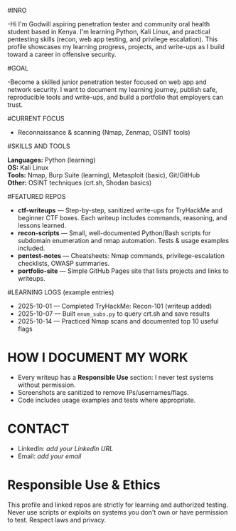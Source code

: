 #INRO

-Hi I'm Godwill aspiring penetration tester and community oral health student based in Kenya. I'm learning Python, Kali Linux, and practical pentesting skills (recon, web app testing, and privilege escalation). This profile showcases my learning progress, projects, and write-ups as I build toward a career in offensive security.

#GOAL

-Become a skilled junior penetration tester focused on web app and network security. I want to document my learning journey, publish safe, reproducible tools and write-ups, and build a portfolio that employers can trust.

#CURRENT FOCUS

- Reconnaissance & scanning (Nmap, Zenmap, OSINT tools)

#SKILLS AND TOOLS

**Languages:** Python (learning)  
**OS:** Kali Linux  
**Tools:** Nmap, Burp Suite (learning), Metasploit (basic), Git/GitHub  
**Other:** OSINT techniques (crt.sh, Shodan basics)


#FEATURED REPOS

- **ctf-writeups** — Step-by-step, sanitized write-ups for TryHackMe and beginner CTF boxes. Each writeup includes commands, reasoning, and lessons learned.
- **recon-scripts** — Small, well-documented Python/Bash scripts for subdomain enumeration and nmap automation. Tests & usage examples included.
- **pentest-notes** — Cheatsheets: Nmap commands, privilege-escalation checklists, OWASP summaries.
- **portfolio-site** — Simple GitHub Pages site that lists projects and links to writeups.

#LEARNING LOGS (example entries)

- 2025-10-01 — Completed TryHackMe: Recon-101 (writeup added)  
- 2025-10-07 — Built `enum_subs.py` to query crt.sh and save results  
- 2025-10-14 — Practiced Nmap scans and documented top 10 useful flags

# HOW I DOCUMENT MY WORK

- Every writeup has a **Responsible Use** section: I never test systems without permission.  
- Screenshots are sanitized to remove IPs/usernames/flags.  
- Code includes usage examples and tests where appropriate.


# CONTACT
- LinkedIn: *add your LinkedIn URL*  
- Email: *add your email*


# Responsible Use & Ethics
This profile and linked repos are strictly for learning and authorized testing. Never use scripts or exploits on systems you don't own or have permission to test. Respect laws and privacy.
